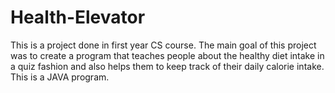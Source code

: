 # Health-Elevator
This is a project done in first year CS course. The main goal of this project was to create a program that teaches people about the healthy diet intake in a quiz fashion and also helps them to keep track of their daily calorie intake. This is a JAVA program.
